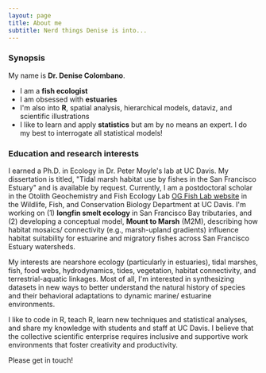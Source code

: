 ```yaml
---
layout: page
title: About me
subtitle: Nerd things Denise is into...
---
```


### Synopsis

My name is **Dr. Denise Colombano**. 

- I am a **fish ecologist**
- I am obsessed with **estuaries**
- I'm also into **R**, spatial analysis, hierarchical models, dataviz, and scientific illustrations
- I like to learn and apply **statistics** but am by no means an expert. I do my best to interrogate all statistical models!


### Education and research interests

I earned a Ph.D. in Ecology in Dr. Peter Moyle's lab at UC Davis. My dissertation is titled, "Tidal marsh habitat use by fishes in the San Francisco Estuary" and is available by request. Currently, I am a postdoctoral scholar in the Otolith Geochemistry and Fish Ecology Lab [OG Fish Lab website](ogfishlab.com) in the Wildlife, Fish, and Conservation Biology Department at UC Davis. I'm working on (1) **longfin smelt ecology** in San Francisco Bay tributaries, and (2) developing a conceptual model, **Mount to Marsh** (M2M), describing how habitat mosaics/ connectivity (e.g., marsh-upland gradients) influence habitat suitability for estuarine and migratory fishes across San Francisco Estuary watersheds.

My interests are nearshore ecology (particularly in estuaries), tidal marshes, fish, food webs, hydrodynamics, tides, vegetation, habitat connectivity, and terrestrial-aquatic linkages. Most of all, I'm interested in synthesizing datasets in new ways to better understand the natural history of species and their behavioral adaptations to dynamic marine/ estuarine environments.

I like to code in R, teach R, learn new techniques and statistical analyses, and share my knowledge with students and staff at UC Davis. I believe that the collective scientific enterprise requires inclusive and supportive work environments that foster creativity and productivity.

Please get in touch!
